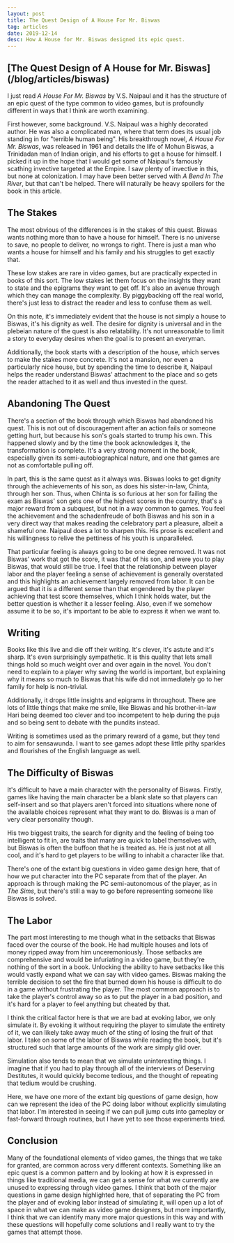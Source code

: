 ```yaml
---
layout: post
title: The Quest Design of A House For Mr. Biswas
tag: articles
date: 2019-12-14
desc: How A House for Mr. Biswas designed its epic quest.
---
```

<h2>[The Quest Design of A House for Mr. Biswas](/blog/articles/biswas)</h2>

I just read *A House For Mr. Biswas* by V.S. Naipaul and it has the structure of an epic quest of the type common to video games, but is profoundly different in ways that I think are worth examining.


First however, some background. V.S. Naipaul was a highly decorated author. He was also a complicated man, where that term does its usual job standing in for "terrible human being". His breakthrough novel, *A House For Mr. Biswas*, was released in 1961 and details the life of Mohun Biswas, a Trinidadan man of Indian origin, and his efforts to get a house for himself. I picked it up in the hope that I would get some of Naipaul's famously scathing invective targeted at the Empire. I saw plenty of invective in this, but none at colonization. I may have been better served with *A Bend In The River*, but that can't be helped. There will naturally be heavy spoilers for the book in this article.

## The Stakes

The most obvious of the differences is in the stakes of this quest. Biswas wants nothing more than to have a house for himself. There is no universe to save, no people to deliver, no wrongs to right. There is just a man who wants a house for himself and his family and his struggles to get exactly that.


These low stakes are rare in video games, but are practically expected in books of this sort. The low stakes let them focus on the insights they want to state and the epigrams they want to get off. It's also an avenue through which they can manage the complexity. By piggybacking off the real world, there's just less to distract the reader and less to confuse them as well.


On this note, it's immediately evident that the house is not simply a house to Biswas, it's his dignity as well. The desire for dignity is universal and in the plebeian nature of the quest is also relatability. It's not unreasonable to limit a story to everyday desires when the goal is to present an everyman.


Additionally, the book starts with a description of the house, which serves to make the stakes more concrete. It's not a mansion, nor even a particularly nice house, but by spending the time to describe it, Naipaul helps the reader understand Biswas' attachment to the place and so gets the reader attached to it as well and thus invested in the quest.

## Abandoning The Quest

There's a section of the book through which Biswas had abandoned his quest. This is not out of discouragement after an action fails or someone getting hurt, but because his son's goals started to trump his own. This happened slowly and by the time the book acknowledges it, the transformation is complete. It's a very strong moment in the book, especially given its semi-autobiographical nature, and one that games are not as comfortable pulling off.


In part, this is the same quest as it always was. Biswas looks to get dignity through the achievements of his son, as does his sister-in-law, Chinta, through her son. Thus, when Chinta is so furious at her son for failing the exam as Biswas' son gets one of the highest scores in the country, that's a major reward from a subquest, but not in a way common to games. You feel the achievement and the schadenfreude of both Biswas and his son in a very direct way that makes reading the celebratory part a pleasure, albeit a shameful one. Naipaul does a lot to sharpen this. His prose is excellent and his willingness to relive the pettiness of his youth is unparalleled. 


That particular feeling is always going to be one degree removed. It was not Biswas' work that got the score, it was that of his son, and were you to play Biswas, that would still be true. I feel that the relationship between player labor and the player feeling a sense of achievement is generally overstated and this highlights an achievement largely removed from labor. It can be argued that it is a different sense than that engendered by the player achieving that test score themselves, which I think holds water, but the better question is whether it a lesser feeling. Also, even if we somehow assume it to be so, it's important to be able to express it when we want to.

## Writing

Books like this live and die off their writing. It's clever, it's astute and it's sharp. It's even surprisingly sympathetic. It is this quality that lets small things hold so much weight over and over again in the novel. You don't need to explain to a player why saving the world is important, but explaining why it means so much to Biswas that his wife did not immediately go to her family for help is non-trivial.


Additionally, it drops little insights and epigrams in throughout. There are lots of little things that make me smile, like Biswas and his brother-in-law Hari being deemed too clever and too incompetent to help during the puja and so being sent to debate with the pundits instead.


Writing is sometimes used as the primary reward of a game, but they tend to aim for sensawunda. I want to see games adopt these little pithy sparkles and flourishes of the English language as well.

## The Difficulty of Biswas

It's difficult to have a main character with the personality of Biswas. Firstly, games like having the main character be a blank slate so that players can self-insert and so that players aren't forced into situations where none of the available choices represent what they want to do. Biswas is a man of very clear personality though.


His two biggest traits, the search for dignity and the feeling of being too intelligent to fit in, are traits that many are quick to label themselves with, but Biswas is often the buffoon that he is treated as. He is just not at all cool, and it's hard to get players to be willing to inhabit a character like that.


There's one of the extant big questions in video game design here, that of how we put character into the PC separate from that of the player. An approach is through making the PC semi-autonomous of the player, as in *The Sims*, but there's still a way to go before representing someone like Biswas is solved.

## The Labor

The part most interesting to me though what in the setbacks that Biswas faced over the course of the book. He had multiple houses and lots of money ripped away from him unceremoniously. Those setbacks are comprehensive and would be infuriating in a video game, but they're nothing of the sort in a book. Unlocking the ability to have setbacks like this would vastly expand what we can say with video games. Biswas making the terrible decision to set the fire that burned down his house is difficult to do in a game without frustrating the player. The most common approach is to take the player's control away so as to put the player in a bad position, and it's hard for a player to feel anything but cheated by that.


I think the critical factor here is that we are bad at evoking labor, we only simulate it. By evoking it without requiring the player to simulate the entirety of it, we can likely take away much of the sting of losing the fruit of that labor. I take on some of the labor of Biswas while reading the book, but it's structured such that large amounts of the work are simply glid over.


Simulation also tends to mean that we simulate uninteresting things. I imagine that if you had to play through all of the interviews of Deserving Destitutes, it would quickly become tedious, and the thought of repeating that tedium would be crushing.


Here, we have one more of the extant big questions of game design, how can we represent the idea of the PC doing labor without explicitly simulating that labor. I'm interested in seeing if we can pull jump cuts into gameplay or fast-forward through routines, but I have yet to see those experiments tried.

## Conclusion

Many of the foundational elements of video games, the things that we take for granted, are common across very different contexts. Something like an epic quest is a common pattern and by looking at how it is expressed in things like traditional media, we can get a sense for what we currently are unused to expressing through video games. I think that both of the major questions in game design highlighted here, that of separating the PC from the player and of evoking labor instead of simulating it, will open up a lot of space in what we can make as video game designers, but more importantly, I think that we can identify many more major questions in this way and with these questions will hopefully come solutions and I really want to try the games that attempt those.


